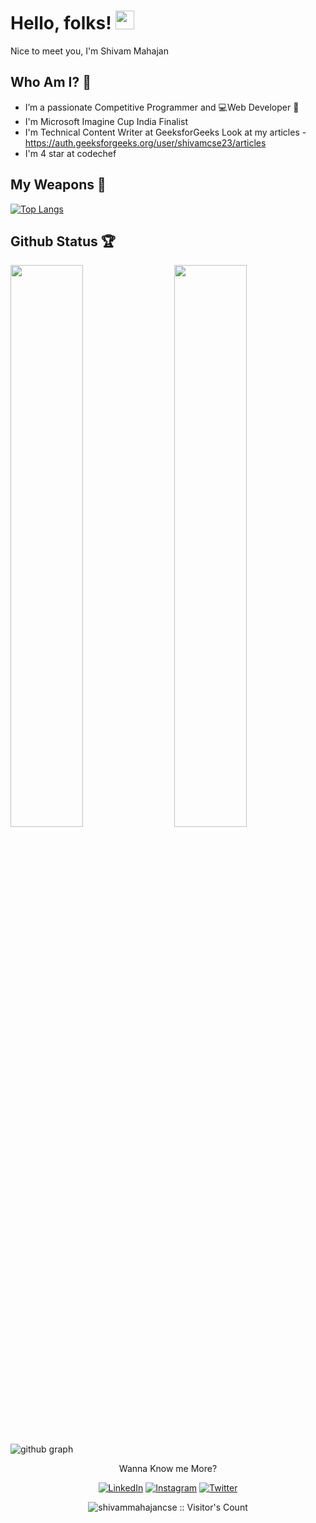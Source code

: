 # Hello, folks! <img src="https://raw.githubusercontent.com/MartinHeinz/MartinHeinz/master/wave.gif" width="30px">

Nice to meet you, I'm Shivam Mahajan

## Who Am I? 🤠

- I’m a passionate Competitive Programmer and 💻Web Developer 🚀 
- I'm Microsoft Imagine Cup India Finalist
- I'm Technical Content Writer at GeeksforGeeks
  Look at my articles - https://auth.geeksforgeeks.org/user/shivamcse23/articles
- I'm 4 star at codechef

## My Weapons 🌟

[![Top Langs](https://github-readme-stats.vercel.app/api/top-langs/?username=shivammahajancse&theme=react)](https://github.com/shivammahajancse/github-readme-stats)
 
## Github Status 🏆

<img  src="https://github-readme-stats.vercel.app/api?username=shivammahajancse&show_icons=true&hide_border=true&theme=react" width="48%" align="right" >
<img  src="https://github-readme-streak-stats.herokuapp.com/?user=shivammahajancse&theme=react" width="48%" >
<br>

![github graph](https://activity-graph.herokuapp.com/graph?username=shivammahajancse&theme=react-dark)
<br>

<p align="center">Wanna Know me More?</p>

<p align="center">
  
<a href="https://www.linkedin.com/in/shivam-mahajan-1bb5141aa/">
<img src="https://img.shields.io/badge/-LinkedIn-%233781da" alt="LinkedIn"/></a>  

<a href="https://www.instagram.com/shivammahajan44/">
<img src="https://img.shields.io/badge/-Instagram-%23eb13a5" alt="Instagram" /></a>  

<a href="https://twitter.com/Shivam_MHJN">
<img src="https://img.shields.io/badge/-Twitter-%231DA1F2" alt="Twitter" /></a> 

</p>

<p align="center"><img src="https://visitor-badge.laobi.icu/badge?page_id=shivammahajancse.shivammahajancse" alt="shivammahajancse :: Visitor's Count" /></p>
